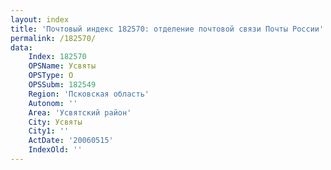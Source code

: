 ```yaml
---
layout: index
title: 'Почтовый индекс 182570: отделение почтовой связи Почты России'
permalink: /182570/
data:
    Index: 182570
    OPSName: Усвяты
    OPSType: О
    OPSSubm: 182549
    Region: 'Псковская область'
    Autonom: ''
    Area: 'Усвятский район'
    City: Усвяты
    City1: ''
    ActDate: '20060515'
    IndexOld: ''
---
```

